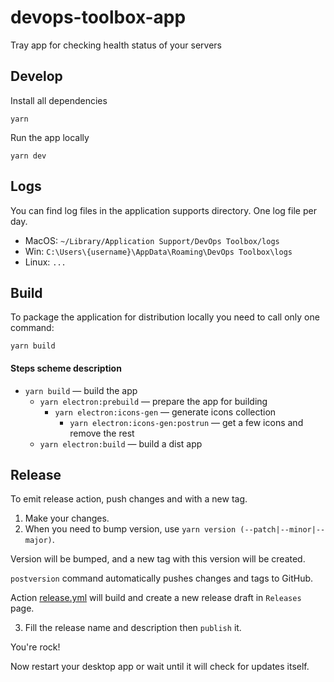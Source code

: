 # devops-toolbox-app

Tray app for checking health status of your servers

## Develop

Install all dependencies

`yarn`

Run the app locally

`yarn dev`

## Logs

You can find log files in the application supports directory. One log file per day.

- MacOS: `~/Library/Application Support/DevOps Toolbox/logs`
- Win: `C:\Users\{username}\AppData\Roaming\DevOps Toolbox\logs`
- Linux: `...`

## Build 

To package the application for distribution locally you need to call only one command:

`yarn build`

#### Steps scheme description

- `yarn build` — build the app 
  - `yarn electron:prebuild` — prepare the app for building
    - `yarn electron:icons-gen` — generate icons collection 
      - `yarn electron:icons-gen:postrun` — get a few icons and remove the rest 
  - `yarn electron:build` — build a dist app 

## Release

To emit release action, push changes and with a new tag.

1. Make your changes.
2. When you need to bump version, use `yarn version (--patch|--minor|--major)`.

Version will be bumped, and a new tag with this version will be created.

`postversion` command automatically pushes changes and tags to GitHub.

Action [release.yml](./.github/workflows/release.yml) will build and create a new release draft in `Releases` page.

3. Fill the release name and description then `publish` it.

You're rock!

Now restart your desktop app or wait until it will check for updates itself.
